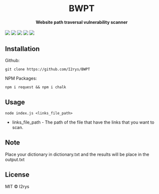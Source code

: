 

<h1 align="center">BWPT</h1>
<h4 align="center">Website path traversal vulnerability scanner</h4>
	<a href="https://github.com/I2rys/BWPT/blob/main/LICENSE"><img src="https://img.shields.io/github/license/I2rys/BWPT?style=flat-square"></img></a>
	<a href="https://github.com/I2rys/BWPT"><img src="https://bettercodehub.com/edge/badge/I2rys/BWPT?branch=main"></a>
	<a href="https://github.com/I2rys/BWPT/issues"><img src="https://img.shields.io/github/issues/I2rys/BWPT.svg"></img></a>
	<a href="https://github.com/I2rys/BWPT"><img src="https://img.shields.io/badge/version-1.0.0-orange"></img></a>
	<a href="https://nodejs.org/"><img src="https://img.shields.io/badge/-Nodejs-green?style=flat-square&logo=Node.js"></img></a>
</p>


## Installation
Github:

    git clone https://github.com/I2rys/BWPT

NPM Packages:

    npm i request && npm i chalk
    
## Usage

    node index.js <links_file_path>

 - links_file_path - The path of the file that have the links that you want to scan.

## Note
Place your dictionary in dictionary.txt and the results will be place in the output.txt

## License
MIT © I2rys
